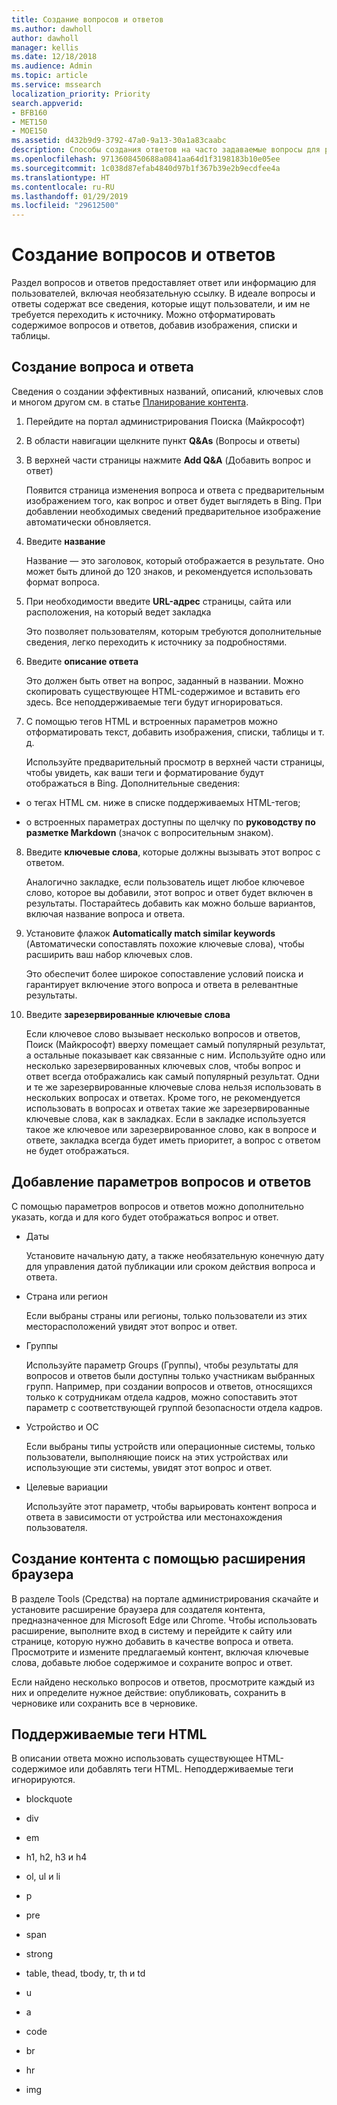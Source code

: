 ```yaml
---
title: Создание вопросов и ответов
ms.author: dawholl
author: dawholl
manager: kellis
ms.date: 12/18/2018
ms.audience: Admin
ms.topic: article
ms.service: mssearch
localization_priority: Priority
search.appverid:
- BFB160
- MET150
- MOE150
ms.assetid: d432b9d9-3792-47a0-9a13-30a1a83caabc
description: Способы создания ответов на часто задаваемые вопросы для результатов Поиска (Майкрософт), связанных с работой
ms.openlocfilehash: 9713608450688a0841aa64d1f3198183b10e05ee
ms.sourcegitcommit: 1c038d87efab4840d97b1f367b39e2b9ecdfee4a
ms.translationtype: HT
ms.contentlocale: ru-RU
ms.lasthandoff: 01/29/2019
ms.locfileid: "29612500"
---
```

# <a name="create-qas"></a>Создание вопросов и ответов

Раздел вопросов и ответов предоставляет ответ или информацию для пользователей, включая необязательную ссылку. В идеале вопросы и ответы содержат все сведения, которые ищут пользователи, и им не требуется переходить к источнику. Можно отформатировать содержимое вопросов и ответов, добавив изображения, списки и таблицы.
  
## <a name="create-a-qa"></a>Создание вопроса и ответа

Сведения о создании эффективных названий, описаний, ключевых слов и многом другом см. в статье [Планирование контента](plan-your-content.md).
  
1. Перейдите на портал администрирования Поиска (Майкрософт)
    
2. В области навигации щелкните пункт **Q&As** (Вопросы и ответы)
    
3. В верхней части страницы нажмите **Add Q&A** (Добавить вопрос и ответ)
    
    Появится страница изменения вопроса и ответа с предварительным изображением того, как вопрос и ответ будет выглядеть в Bing. При добавлении необходимых сведений предварительное изображение автоматически обновляется.
    
4. Введите **название**
    
    Название — это заголовок, который отображается в результате. Оно может быть длиной до 120 знаков, и рекомендуется использовать формат вопроса.
    
5. При необходимости введите **URL-адрес** страницы, сайта или расположения, на который ведет закладка 
    
    Это позволяет пользователям, которым требуются дополнительные сведения, легко переходить к источнику за подробностями.
    
6. Введите **описание ответа**
    
    Это должен быть ответ на вопрос, заданный в названии. Можно скопировать существующее HTML-содержимое и вставить его здесь. Все неподдерживаемые теги будут игнорироваться.
    
7. С помощью тегов HTML и встроенных параметров можно отформатировать текст, добавить изображения, списки, таблицы и т. д.
    
    Используйте предварительный просмотр в верхней части страницы, чтобы увидеть, как ваши теги и форматирование будут отображаться в Bing. Дополнительные сведения:
    
  - о тегах HTML см. ниже в списке поддерживаемых HTML-тегов;
    
  - о встроенных параметрах доступны по щелчку по **руководству по разметке Markdown** (значок с вопросительным знаком). 
    
8. Введите **ключевые слова**, которые должны вызывать этот вопрос с ответом. 
    
    Аналогично закладке, если пользователь ищет любое ключевое слово, которое вы добавили, этот вопрос и ответ будет включен в результаты. Постарайтесь добавить как можно больше вариантов, включая название вопроса и ответа.
    
9. Установите флажок **Automatically match similar keywords** (Автоматически сопоставлять похожие ключевые слова), чтобы расширить ваш набор ключевых слов. 
    
    Это обеспечит более широкое сопоставление условий поиска и гарантирует включение этого вопроса и ответа в релевантные результаты.
    
10. Введите **зарезервированные ключевые слова**
    
    Если ключевое слово вызывает несколько вопросов и ответов, Поиск (Майкрософт) вверху помещает самый популярный результат, а остальные показывает как связанные с ним. Используйте одно или несколько зарезервированных ключевых слов, чтобы вопрос и ответ всегда отображались как самый популярный результат. Одни и те же зарезервированные ключевые слова нельзя использовать в нескольких вопросах и ответах. Кроме того, не рекомендуется использовать в вопросах и ответах такие же зарезервированные ключевые слова, как в закладках. Если в закладке используется такое же ключевое или зарезервированное слово, как в вопросе и ответе, закладка всегда будет иметь приоритет, а вопрос с ответом не будет отображаться.
    
## <a name="add-qa-settings"></a>Добавление параметров вопросов и ответов

С помощью параметров вопросов и ответов можно дополнительно указать, когда и для кого будет отображаться вопрос и ответ.
  
- Даты
    
    Установите начальную дату, а также необязательную конечную дату для управления датой публикации или сроком действия вопроса и ответа. 
    
- Страна или регион
    
    Если выбраны страны или регионы, только пользователи из этих месторасположений увидят этот вопрос и ответ.
    
- Группы
    
    Используйте параметр Groups (Группы), чтобы результаты для вопросов и ответов были доступны только участникам выбранных групп. Например, при создании вопросов и ответов, относящихся только к сотрудникам отдела кадров, можно сопоставить этот параметр с соответствующей группой безопасности отдела кадров.
    
- Устройство и ОС
    
    Если выбраны типы устройств или операционные системы, только пользователи, выполняющие поиск на этих устройствах или использующие эти системы, увидят этот вопрос и ответ.
    
- Целевые вариации
    
    Используйте этот параметр, чтобы варьировать контент вопроса и ответа в зависимости от устройства или местонахождения пользователя.
    
## <a name="use-a-browser-extension-to-create-content"></a>Создание контента с помощью расширения браузера

В разделе Tools (Средства) на портале администрирования скачайте и установите расширение браузера для создателя контента, предназначенное для Microsoft Edge или Chrome. Чтобы использовать расширение, выполните вход в систему и перейдите к сайту или странице, которую нужно добавить в качестве вопроса и ответа. Просмотрите и измените предлагаемый контент, включая ключевые слова, добавьте любое содержимое и сохраните вопрос и ответ.
  
Если найдено несколько вопросов и ответов, просмотрите каждый из них и определите нужное действие: опубликовать, сохранить в черновике или сохранить все в черновике.
  
## <a name="supported-html-tags"></a>Поддерживаемые теги HTML

В описании ответа можно использовать существующее HTML-содержимое или добавлять теги HTML. Неподдерживаемые теги игнорируются.
  
- blockquote
    
- div
    
- em
    
- h1, h2, h3 и h4
    
- ol, ul и li
    
- p
    
- pre
    
- span
    
- strong
    
- table, thead, tbody, tr, th и td
    
- u
    
- a
    
- code
    
- br
    
- hr
    
- img

  

